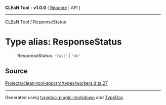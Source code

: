 **CLEaN Tool - v1.0.0** ( [Readme](../README.md) \| API )

***

[CLEaN Tool](../exports.md) / ResponseStatus

# Type alias: ResponseStatus

> **ResponseStatus**: `"fail"` \| `"ok"`

## Source

[Projects/clean-tool-app/src/types/workers.d.ts:27](https://github.com/yuckyh/clean-tool-app/)

***

Generated using [typedoc-plugin-markdown](https://www.npmjs.com/package/typedoc-plugin-markdown) and [TypeDoc](https://typedoc.org/)
